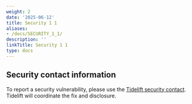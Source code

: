 ```yaml
---
weight: 2
date: '2025-06-12'
title: Security 1 1
aliases:
- /docs/SECURITY_1_1/
description: ''
linkTitle: Security 1 1
type: docs
---
```


## Security contact information

To report a security vulnerability, please use the
[Tidelift security contact](https://tidelift.com/security).
Tidelift will coordinate the fix and disclosure.
